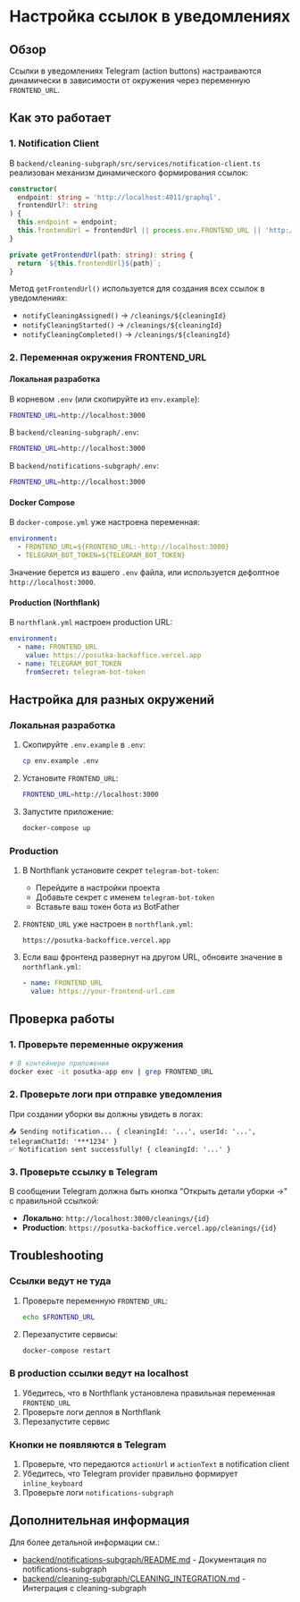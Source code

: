 # Настройка ссылок в уведомлениях

## Обзор

Ссылки в уведомлениях Telegram (action buttons) настраиваются динамически в зависимости от окружения через переменную `FRONTEND_URL`.

## Как это работает

### 1. Notification Client

В `backend/cleaning-subgraph/src/services/notification-client.ts` реализован механизм динамического формирования ссылок:

```typescript
constructor(
  endpoint: string = 'http://localhost:4011/graphql',
  frontendUrl?: string
) {
  this.endpoint = endpoint;
  this.frontendUrl = frontendUrl || process.env.FRONTEND_URL || 'http://localhost:3000';
}

private getFrontendUrl(path: string): string {
  return `${this.frontendUrl}${path}`;
}
```

Метод `getFrontendUrl()` используется для создания всех ссылок в уведомлениях:
- `notifyCleaningAssigned()` → `/cleanings/${cleaningId}`
- `notifyCleaningStarted()` → `/cleanings/${cleaningId}`
- `notifyCleaningCompleted()` → `/cleanings/${cleaningId}`

### 2. Переменная окружения FRONTEND_URL

#### Локальная разработка

В корневом `.env` (или скопируйте из `env.example`):
```bash
FRONTEND_URL=http://localhost:3000
```

В `backend/cleaning-subgraph/.env`:
```bash
FRONTEND_URL=http://localhost:3000
```

В `backend/notifications-subgraph/.env`:
```bash
FRONTEND_URL=http://localhost:3000
```

#### Docker Compose

В `docker-compose.yml` уже настроена переменная:
```yaml
environment:
  - FRONTEND_URL=${FRONTEND_URL:-http://localhost:3000}
  - TELEGRAM_BOT_TOKEN=${TELEGRAM_BOT_TOKEN}
```

Значение берется из вашего `.env` файла, или используется дефолтное `http://localhost:3000`.

#### Production (Northflank)

В `northflank.yml` настроен production URL:
```yaml
environment:
  - name: FRONTEND_URL
    value: https://posutka-backoffice.vercel.app
  - name: TELEGRAM_BOT_TOKEN
    fromSecret: telegram-bot-token
```

## Настройка для разных окружений

### Локальная разработка

1. Скопируйте `.env.example` в `.env`:
   ```bash
   cp env.example .env
   ```

2. Установите `FRONTEND_URL`:
   ```bash
   FRONTEND_URL=http://localhost:3000
   ```

3. Запустите приложение:
   ```bash
   docker-compose up
   ```

### Production

1. В Northflank установите секрет `telegram-bot-token`:
   - Перейдите в настройки проекта
   - Добавьте секрет с именем `telegram-bot-token`
   - Вставьте ваш токен бота из BotFather

2. `FRONTEND_URL` уже настроен в `northflank.yml`:
   ```
   https://posutka-backoffice.vercel.app
   ```

3. Если ваш фронтенд развернут на другом URL, обновите значение в `northflank.yml`:
   ```yaml
   - name: FRONTEND_URL
     value: https://your-frontend-url.com
   ```

## Проверка работы

### 1. Проверьте переменные окружения

```bash
# В контейнере приложения
docker exec -it posutka-app env | grep FRONTEND_URL
```

### 2. Проверьте логи при отправке уведомления

При создании уборки вы должны увидеть в логах:
```
📤 Sending notification... { cleaningId: '...', userId: '...', telegramChatId: '***1234' }
✅ Notification sent successfully! { cleaningId: '...' }
```

### 3. Проверьте ссылку в Telegram

В сообщении Telegram должна быть кнопка "Открыть детали уборки →" с правильной ссылкой:
- **Локально**: `http://localhost:3000/cleanings/{id}`
- **Production**: `https://posutka-backoffice.vercel.app/cleanings/{id}`

## Troubleshooting

### Ссылки ведут не туда

1. Проверьте переменную `FRONTEND_URL`:
   ```bash
   echo $FRONTEND_URL
   ```

2. Перезапустите сервисы:
   ```bash
   docker-compose restart
   ```

### В production ссылки ведут на localhost

1. Убедитесь, что в Northflank установлена правильная переменная `FRONTEND_URL`
2. Проверьте логи деплоя в Northflank
3. Перезапустите сервис

### Кнопки не появляются в Telegram

1. Проверьте, что передаются `actionUrl` и `actionText` в notification client
2. Убедитесь, что Telegram provider правильно формирует `inline_keyboard`
3. Проверьте логи `notifications-subgraph`

## Дополнительная информация

Для более детальной информации см.:
- [backend/notifications-subgraph/README.md](backend/notifications-subgraph/README.md) - Документация по notifications-subgraph
- [backend/cleaning-subgraph/CLEANING_INTEGRATION.md](backend/cleaning-subgraph/CLEANING_INTEGRATION.md) - Интеграция с cleaning-subgraph


